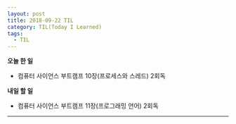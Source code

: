 ```yaml
---
layout: post
title: 2018-09-22 TIL
category: TIL(Today I Learned)
tags:
  - TIL
---
```




**오늘 한 일**

- 컴퓨터 사이언스 부트캠프 10장(프로세스와 스레드) 2회독 



**내일 할 일**

- 컴퓨터 사이언스 부트캠프 11장(프로그래밍 언어) 2회독



---

